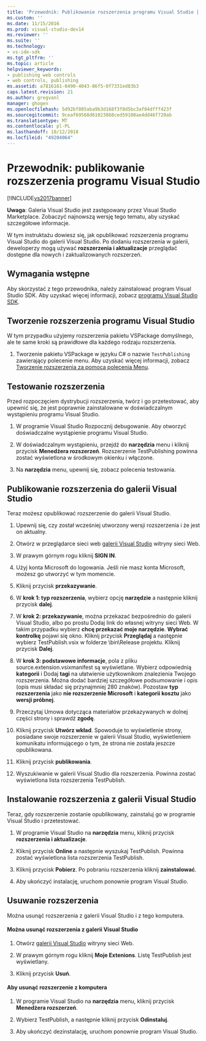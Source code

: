 ```yaml
---
title: 'Przewodnik: Publikowanie rozszerzenia programu Visual Studio | Dokumentacja firmy Microsoft'
ms.custom: ''
ms.date: 11/15/2016
ms.prod: visual-studio-dev14
ms.reviewer: ''
ms.suite: ''
ms.technology:
- vs-ide-sdk
ms.tgt_pltfrm: ''
ms.topic: article
helpviewer_keywords:
- publishing web controls
- web controls, publishing
ms.assetid: a7816161-0490-4043-86f5-0f7331ed83b3
caps.latest.revision: 21
ms.author: gregvanl
manager: ghogen
ms.openlocfilehash: 5d92bf805aba9b3d168f3f8d5bc3af84dfff423f
ms.sourcegitcommit: 9ceaf69568d61023868ced59108ae4dd46f720ab
ms.translationtype: MT
ms.contentlocale: pl-PL
ms.lasthandoff: 10/12/2018
ms.locfileid: "49204064"
---
```

# <a name="walkthrough-publishing-a-visual-studio-extension"></a>Przewodnik: publikowanie rozszerzenia programu Visual Studio
[!INCLUDE[vs2017banner](../includes/vs2017banner.md)]

**Uwaga**: Galeria Visual Studio jest zastępowany przez Visual Studio Marketplace. Zobaczyć najnowszą wersję tego tematu, aby uzyskać szczegółowe informacje.

  
W tym instruktażu dowiesz się, jak opublikować rozszerzenia programu Visual Studio do galerii Visual Studio. Po dodaniu rozszerzenia w galerii, deweloperzy mogą używać **rozszerzenia i aktualizacje** przeglądać dostępne dla nowych i zaktualizowanych rozszerzeń.  
  
## <a name="prerequisites"></a>Wymagania wstępne  
 Aby skorzystać z tego przewodnika, należy zainstalować program Visual Studio SDK. Aby uzyskać więcej informacji, zobacz [programu Visual Studio SDK](../extensibility/visual-studio-sdk.md).  
  
## <a name="create-a-visual-studio-extension"></a>Tworzenie rozszerzenia programu Visual Studio  
 W tym przypadku użyjemy rozszerzenia pakietu VSPackage domyślnego, ale te same kroki są prawidłowe dla każdego rodzaju rozszerzenia.  
  
1.  Tworzenie pakietu VSPackage w języku C# o nazwie `TestPublishing` zawierający polecenie menu. Aby uzyskać więcej informacji, zobacz [Tworzenie rozszerzenia za pomocą polecenia Menu](../extensibility/creating-an-extension-with-a-menu-command.md).  
  
## <a name="test-the-extension"></a>Testowanie rozszerzenia  
 Przed rozpoczęciem dystrybucji rozszerzenia, twórz i go przetestować, aby upewnić się, że jest poprawnie zainstalowane w doświadczalnym wystąpieniu programu Visual Studio.  
  
1.  W programie Visual Studio Rozpocznij debugowanie. Aby otworzyć doświadczalne wystąpienie programu Visual Studio.  
  
2.  W doświadczalnym wystąpieniu, przejdź do **narzędzia** menu i kliknij przycisk **Menedżera rozszerzeń**. Rozszerzenie TestPublishing powinna zostać wyświetlona w środkowym okienku i włączone.  
  
3.  Na **narzędzia** menu, upewnij się, zobacz polecenia testowania.  
  
## <a name="publish-the-extension-to-the-visual-studio-gallery"></a>Publikowanie rozszerzenia do galerii Visual Studio  
 Teraz możesz opublikować rozszerzenie do galerii Visual Studio.  
  
1.  Upewnij się, czy został wcześniej utworzony wersji rozszerzenia i że jest on aktualny.  
  
2.  Otwórz w przeglądarce sieci web [galerii Visual Studio](http://go.microsoft.com/fwlink/?LinkId=194329) witryny sieci Web.  
  
3.  W prawym górnym rogu kliknij **SIGN IN**.  
  
4.  Użyj konta Microsoft do logowania. Jeśli nie masz konta Microsoft, możesz go utworzyć w tym momencie.  
  
5.  Kliknij przycisk **przekazywanie**.  
  
6.  W **krok 1: typ rozszerzenia**, wybierz opcję **narzędzie** a następnie kliknij przycisk **dalej**.  
  
7.  W **krok 2: przekazywanie**, można przekazać bezpośrednio do galerii Visual Studio, albo po prostu Dodaj link do własnej witryny sieci Web. W takim przypadku wybierz **chcę przekazać moje narzędzie**. **Wybrać kontrolkę** pojawi się okno. Kliknij przycisk **Przeglądaj** a następnie wybierz TestPublish.vsix w folderze \bin\Release projektu. Kliknij przycisk **Dalej**.  
  
8.  W **krok 3: podstawowe informacje**, pola z pliku source.extension.vsixmanifest są wyświetlane. Wybierz odpowiednią **kategorii** i Dodaj **tagi** na ułatwienie użytkownikom znalezienia Twojego rozszerzenia. Można dodać bardziej szczegółowe podsumowanie i opis (opis musi składać się przynajmniej 280 znaków). Pozostaw **typ rozszerzenia** jako **nie rozszerzenie Microsoft** i **kategorii kosztu** jako **wersji próbnej**.  
  
9. Przeczytaj Umowa dotycząca materiałów przekazywanych w dolnej części strony i sprawdź **zgodę**.  
  
10. Kliknij przycisk **Utwórz wkład**. Spowoduje to wyświetlenie strony, posiadane swoje rozszerzenie w galerii Visual Studio, wyświetleniem komunikatu informującego o tym, że strona nie została jeszcze opublikowana.  
  
11. Kliknij przycisk **publikowania**.  
  
12. Wyszukiwanie w galerii Visual Studio dla rozszerzenia. Powinna zostać wyświetlona lista rozszerzenia TestPublish.  
  
## <a name="install-the-extension-from-the-visual-studio-gallery"></a>Instalowanie rozszerzenia z galerii Visual Studio  
 Teraz, gdy rozszerzenie zostanie opublikowany, zainstaluj go w programie Visual Studio i przetestować.  
  
1.  W programie Visual Studio na **narzędzia** menu, kliknij przycisk **rozszerzenia i aktualizacje**.  
  
2.  Kliknij przycisk **Online** a następnie wyszukaj TestPublish. Powinna zostać wyświetlona lista rozszerzenia TestPublish.  
  
3.  Kliknij przycisk **Pobierz**. Po pobraniu rozszerzenia kliknij **zainstalować**.  
  
4.  Aby ukończyć instalację, uruchom ponownie program Visual Studio.  
  
## <a name="removing-the-extension"></a>Usuwanie rozszerzenia  
 Można usunąć rozszerzenia z galerii Visual Studio i z tego komputera.  
  
#### <a name="to-remove-the-extension-from-the-visual-studio-gallery"></a>Można usunąć rozszerzenia z galerii Visual Studio  
  
1.  Otwórz [galerii Visual Studio](http://go.microsoft.com/fwlink/?LinkId=194329) witryny sieci Web.  
  
2.  W prawym górnym rogu kliknij **Moje Extenions**. Listę TestPublish jest wyświetlany.  
  
3.  Kliknij przycisk **Usuń**.  
  
#### <a name="to-remove-the-extension-from-your-computer"></a>Aby usunąć rozszerzenie z komputera  
  
1.  W programie Visual Studio na **narzędzia** menu, kliknij przycisk **Menedżera rozszerzeń**.  
  
2.  Wybierz TestPublish, a następnie kliknij przycisk **Odinstaluj**.  
  
3.  Aby ukończyć dezinstalację, uruchom ponownie program Visual Studio.

